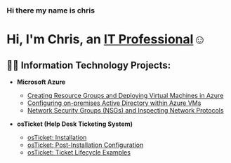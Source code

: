 ### Hi there my name is chris 
<h1>Hi, I'm Chris, an <a href="https://www.linkedin.com/in/christopher-dacres08"> IT Professional</a>☺</h1>

<h2>👨‍💻 Information Technology Projects:</h2>

- <b>Microsoft Azure</b>
  
  - [Creating Resource Groups and Deploying Virtual Machines in Azure](https://github.com/ChristopherDacres/resource-groups-and-virtual-machines)
  - [Configuring on-premises Active Directory within Azure VMs](https://github.com/ChristopherDacres/configure-ad)
  - [Network Security Groups (NSGs) and Inspecting Network Protocols](https://github.com/ChristopherDacres/azure-network-protocols)

- <b>osTicket (Help Desk Ticketing System)</b>

  - [osTicket: Installation](https://github.com/ChristopherDacres/osticket-prereqs)
  - [osTicket: Post-Installation Configuration](https://github.com/ChristopherDacres/post-install-config)
  - [osTicket: Ticket Lifecycle Examples](https://github.com/ChristopherDacres/ticket-lifecycle)

